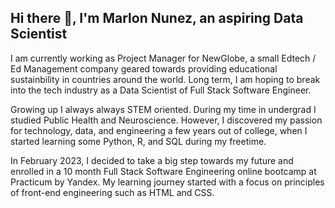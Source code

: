 ## Hi there 👋, I'm Marlon Nunez, an aspiring Data Scientist

I am currently working as Project Manager for NewGlobe, a small Edtech / Ed Management company geared towards providing educational sustainbility in countries around the world. Long term, I am hoping to break into the tech industry as a Data Scientist of Full Stack Software Engineer.

Growing up I always always STEM oriented. During my time in undergrad I studied Public Health and Neuroscience. However, I discovered my passion for technology, data, and engineering a few years out of college, when I started learning some Python, R, and SQL during my freetime. 

In February 2023, I decided to take a big step towards my future and enrolled in a 10 month Full Stack Software Engineering online bootcamp at Practicum by Yandex. My learning journey started with a focus on principles of front-end engineering such as HTML and CSS. 



<!--
**mnunezsa95/mnunezsa95** is a ✨ _special_ ✨ repository because its `README.md` (this file) appears on your GitHub profile.

Here are some ideas to get you started:

- 🔭 I’m currently working on ...
- 🌱 I’m currently learning ...
- 👯 I’m looking to collaborate on ...
- 🤔 I’m looking for help with ...
- 💬 Ask me about ...
- 📫 How to reach me: ...
- 😄 Pronouns: ...
- ⚡ Fun fact: ...
-->
